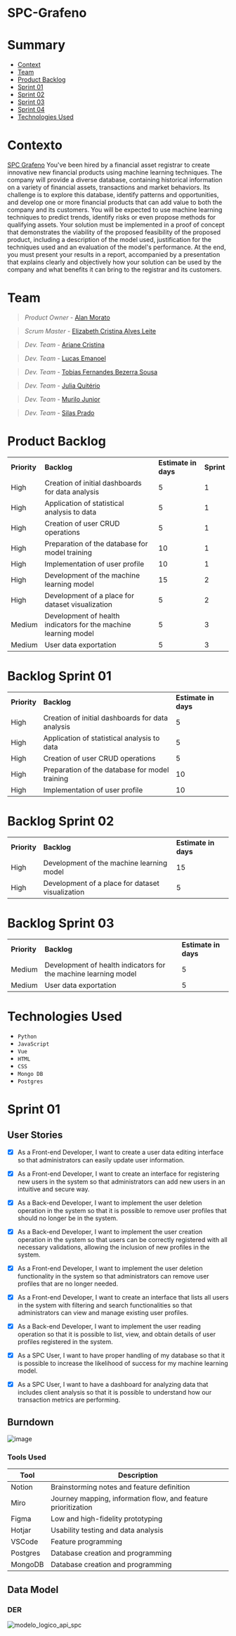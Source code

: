 # SPC-Grafeno



# Summary
* [Context](#contexto)
* [Team](#team)
* [Product Backlog](#product-backlog)
* [Sprint 01](#sprint-01)
* [Sprint 02](#sprint-02)
* [Sprint 03](#sprint-03)
* [Sprint 04](#sprint-04)
* [Technologies Used](#technologies-used)
  
# Contexto
[SPC Grafeno](https://spcgrafeno.com.br/)
 You've been hired by a financial asset registrar to create innovative new financial products using machine learning techniques. The company will provide a diverse database, containing historical information on a variety of financial assets, transactions and market behaviors. Its challenge is to explore this database, identify patterns and opportunities, and develop one or more financial products that can add value to both the company and its customers.
 You will be expected to use machine learning techniques to predict trends, identify risks or even propose methods for qualifying assets. Your solution must be implemented in a proof of concept that demonstrates the viability of the proposed feasibility of the proposed product, including a description of the model used, justification for the techniques used and an evaluation of the model's performance.
 At the end, you must present your results in a report, accompanied by a presentation that explains clearly and objectively how your solution can be used by the company and what benefits it can bring to the registrar and its customers.

# Team

> _Product Owner_ - [Alan Morato](https://www.linkedin.com/in/alan-morato-37b214154/)

> _Scrum Master_ - [Elizabeth Cristina Alves Leite](https://www.linkedin.com/in/elizabeth-cristina-alves-leite-176a9416a)

> _Dev. Team_ - [Ariane Cristina](https://www.linkedin.com/in/ariane-sousa77/)

> _Dev. Team_ - [Lucas Emanoel](https://www.linkedin.com/in/lucas-emanoel-teixeira-engracio-da-silva-ab5611234/)

> _Dev. Team_ - [Tobias Fernandes Bezerra Sousa](https://www.linkedin.com/in/tobias-sousa-23bba822a)

> _Dev. Team_ - [Julia Quitério](https://www.linkedin.com/in/j%C3%BAlia-quit%C3%A9rio-934894205/)

> _Dev. Team_ - [Murilo Junior](https://www.linkedin.com/in/murilo-jos%C3%A9-de-brito-junior-32403b157/)

> _Dev. Team_ - [Silas Prado](https://www.linkedin.com/in/silasprd/)

# Product Backlog
<div> <table> <tr> <td><b>Priority</b></td> <td><b>Backlog</b></td> <td><b>Estimate in days</b></td> <td><b>Sprint</b></td> </tr> <tr> <td>High</td> <td>Creation of initial dashboards for data analysis</td> <td>5</td> <td>1</td> </tr> <tr> <td>High</td> <td>Application of statistical analysis to data</td> <td>5</td> <td>1</td> </tr> <tr> <td>High</td> <td>Creation of user CRUD operations</td> <td>5</td> <td>1</td> </tr> <tr> <td>High</td> <td>Preparation of the database for model training</td> <td>10</td> <td>1</td> </tr> <tr> <td>High</td> <td>Implementation of user profile</td> <td>10</td> <td>1</td> </tr> <tr> <td>High</td> <td>Development of the machine learning model</td> <td>15</td> <td>2</td> </tr> <tr> <td>High</td> <td>Development of a place for dataset visualization</td> <td>5</td> <td>2</td> </tr> <tr> <td>Medium</td> <td>Development of health indicators for the machine learning model</td> <td>5</td> <td>3</td> </tr> <tr> <td>Medium</td> <td>User data exportation</td> <td>5</td> <td>3</td> </tr> </table> </div>

# Backlog Sprint 01
<div> <table> <tr> <td><b>Priority</b></td> <td><b>Backlog</b></td> <td><b>Estimate in days</b></td> </tr> <tr> <td>High</td> <td>Creation of initial dashboards for data analysis</td> <td>5</td> </tr> <tr> <td>High</td> <td>Application of statistical analysis to data</td> <td>5</td> </tr> <tr> <td>High</td> <td>Creation of user CRUD operations</td> <td>5</td> </tr> <tr> <td>High</td> <td>Preparation of the database for model training</td> <td>10</td> </tr> <tr> <td>High</td> <td>Implementation of user profile</td> <td>10</td> </tr> </table> </div>

# Backlog Sprint 02
<div> <table> <tr> <td><b>Priority</b></td> <td><b>Backlog</b></td> <td><b>Estimate in days</b></td> </tr> <tr> <td>High</td> <td>Development of the machine learning model</td> <td>15</td> </tr> <tr> <td>High</td> <td>Development of a place for dataset visualization</td> <td>5</td> </tr> </table> </div>


# Backlog Sprint 03
<div> <table> <tr> <td><b>Priority</b></td> <td><b>Backlog</b></td> <td><b>Estimate in days</b></td> </tr> <tr> <td>Medium</td> <td>Development of health indicators for the machine learning model</td> <td>5</td> </tr> <tr> <td>Medium</td> <td>User data exportation</td> <td>5</td> </tr> </table> </div>

# Technologies Used
- ``Python``
- ``JavaScript``
- ``Vue``
- ``HTML``
- ``CSS``
- ``Mongo DB``
- ``Postgres``

# Sprint 01
## User Stories
- [x] As a Front-end Developer, I want to create a user data editing interface so that administrators can easily update user information.
- [x] As a Front-end Developer, I want to create an interface for registering new users in the system so that administrators can add new users in an intuitive and secure way.
- [x] As a Back-end Developer, I want to implement the user deletion operation in the system so that it is possible to remove user profiles that should no longer be in the system.
- [x] As a Back-end Developer, I want to implement the user creation operation in the system so that users can be correctly registered with all necessary validations, allowing the inclusion of new profiles in the system.
- [x] As a Front-end Developer, I want to implement the user deletion functionality in the system so that administrators can remove user profiles that are no longer needed.
- [x] As a Front-end Developer, I want to create an interface that lists all users in the system with filtering and search functionalities so that administrators can view and manage existing user profiles.
- [x] As a Back-end Developer, I want to implement the user reading operation so that it is possible to list, view, and obtain details of user profiles registered in the system.
- [x] As a SPC User, I want to have proper handling of my database so that it is possible to increase the likelihood of success for my machine learning model.
- [x] As a SPC User, I want to have a dashboard for analyzing data that includes client analysis so that it is possible to understand how our transaction metrics are performing.


## Burndown

![image](https://github.com/user-attachments/assets/b0fe6471-e82f-4e0a-ae3c-f2b298fdefa7)


### Tools Used
Tool   | Description
--------- | ------
Notion | Brainstorming notes and feature definition  
Miro | Journey mapping, information flow, and feature prioritization  
Figma | Low and high-fidelity prototyping  
Hotjar | Usability testing and data analysis  
VSCode | Feature programming  
Postgres | Database creation and programming  
MongoDB | Database creation and programming  


## Data Model
### DER
![modelo_logico_api_spc](https://github.com/user-attachments/assets/7aef590f-efc9-4a80-ba2b-22118d91f195)


